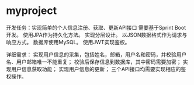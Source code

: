 # myproject

开发任务：实现简单的个人信息注册、获取、更新API接口
需要基于Sprint Boot开发。
使用JPA作为持久化方法。
实现分层设计。
以JSON数据格式作为请求与响应方式。
数据库使用MySQL。
使用JWT实现鉴权。

详细需求：
实现用户信息的采集，包括姓名，邮箱，用户名和密码，并校验用户名、用户邮箱唯一不能重复；
校验后保存信息到数据库，其中密码需要加密；
实现用户信息获取功能；
实现用户信息的更新；
三个API接口均需要实现相应的鉴权操作。
